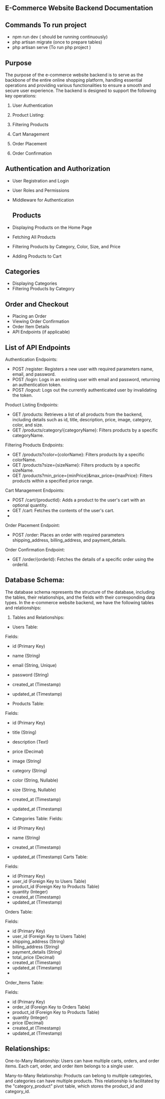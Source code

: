 ## E-Commerce Website Backend Documentation

## Commands To run project
- npm run dev ( should be running continuously)
- php artisan migrate (once to prepare tables)
- php artisan serve (To run php project )

## Purpose
The purpose of the e-commerce website backend is to serve as the backbone of the entire online shopping platform,
handling essential operations and providing various functionalities to ensure a smooth and secure user experience. 
The backend is designed to support the following key operations:

1. User Authentication

2. Product Listing: 

3. Filtering Products

4. Cart Management

5. Order Placement

6. Order Confirmation




## Authentication and Authorization


- User Registration and Login
- User Roles and Permissions
- Middleware for Authentication

  ## Products

- Displaying Products on the Home Page
- Fetching All Products
- Filtering Products by Category, Color, Size, and Price
- Adding Products to Cart

## Categories

- Displaying Categories
- Filtering Products by Category

 ## Order and Checkout

- Placing an Order
- Viewing Order Confirmation
- Order Item Details
- API Endpoints (if applicable)

## List of API Endpoints
Authentication
Endpoints:
- POST /register: Registers a new user with required parameters name, email, and password.
- POST /login: Logs in an existing user with email and password, returning an authentication token.
- POST /logout: Logs out the currently authenticated user by invalidating the token.

Product Listing
Endpoints:
- GET /products: Retrieves a list of all products from the backend, including details such as id, title, description, price, image, category, color, and size.
- GET /products/category/{categoryName}: Filters products by a specific categoryName.

Filtering Products
Endpoints:
- GET /products?color={colorName}: Filters products by a specific colorName.
- GET /products?size={sizeName}: Filters products by a specific sizeName.
- GET /products?min_price={minPrice}&max_price={maxPrice}: Filters products within a specified price range.

Cart Management
Endpoints:
- POST /cart/{productId}: Adds a product to the user's cart with an optional quantity.
- GET /cart: Fetches the contents of the user's cart.
- 
Order Placement
Endpoint:
- POST /order: Places an order with required parameters shipping_address, billing_address, and payment_details.

Order Confirmation
Endpoint:
- GET /order/{orderId}: Fetches the details of a specific order using the orderId.


## Database Schema:

The database schema represents the structure of the database, including the tables, their relationships, and the fields with their corresponding data types. 
In the e-commerce website backend, we have the following tables and relationships:

1. Tables and Relationships:

- Users Table:

Fields:
- id (Primary Key)
- name (String)
- email (String, Unique)
- password (String)
- created_at (Timestamp)
- updated_at (Timestamp)
  
- Products Table:

Fields:
- id (Primary Key)
- title (String)
- description (Text)
- price (Decimal)
- image (String)
- category (String)
- color (String, Nullable)
- size (String, Nullable)
- created_at (Timestamp)
- updated_at (Timestamp)

-  Categories Table:
 Fields:
- id (Primary Key)
- name (String)
- created_at (Timestamp)
- updated_at (Timestamp)
Carts Table:

Fields:
- id (Primary Key)
- user_id (Foreign Key to Users Table)
- product_id (Foreign Key to Products Table)
- quantity (Integer)
- created_at (Timestamp)
- updated_at (Timestamp)

Orders Table:

Fields:
- id (Primary Key)
- user_id (Foreign Key to Users Table)
- shipping_address (String)
- billing_address (String)
- payment_details (String)
- total_price (Decimal)
- created_at (Timestamp)
- updated_at (Timestamp)
- 
Order_Items Table:

Fields:
- id (Primary Key)
- order_id (Foreign Key to Orders Table)
- product_id (Foreign Key to Products Table)
- quantity (Integer)
- price (Decimal)
- created_at (Timestamp)
- updated_at (Timestamp)
  
## Relationships:

One-to-Many Relationship: Users can have multiple carts, orders, and order items. Each cart, order, and order item belongs to a single user.

Many-to-Many Relationship: Products can belong to multiple categories, and categories can have multiple products. 
This relationship is facilitated by the "category_product" pivot table, which stores the product_id and category_id.
